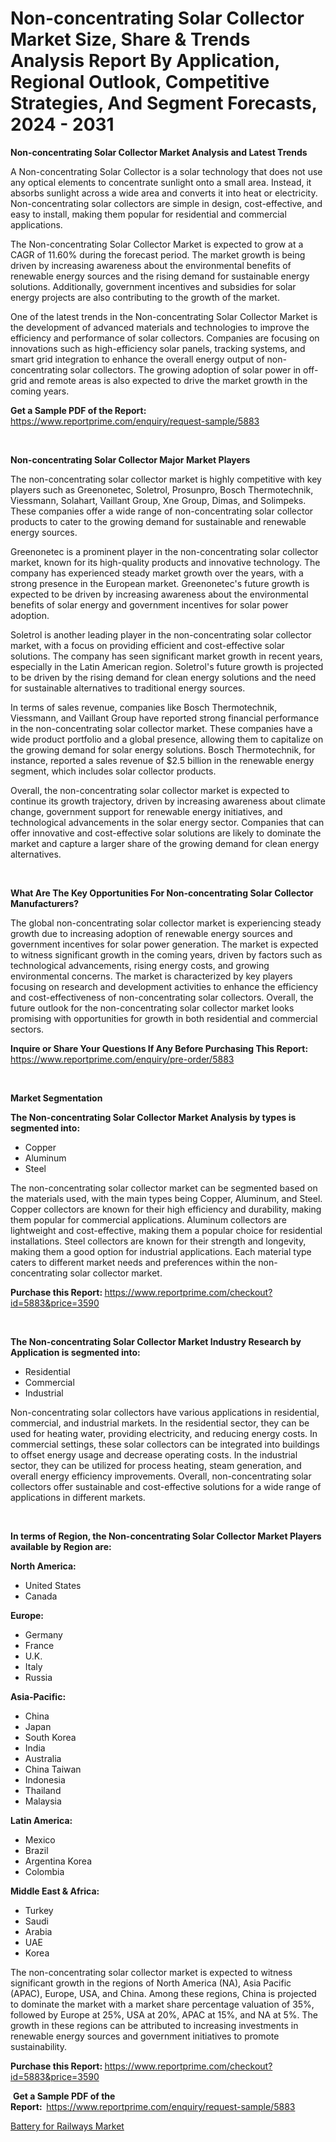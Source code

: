 <p><h1>Non-concentrating Solar Collector Market Size, Share & Trends Analysis Report By Application, Regional Outlook, Competitive Strategies, And Segment Forecasts, 2024 - 2031</h1></p><p><strong>Non-concentrating Solar Collector Market Analysis and Latest Trends</strong></p>
<p><p>A Non-concentrating Solar Collector is a solar technology that does not use any optical elements to concentrate sunlight onto a small area. Instead, it absorbs sunlight across a wide area and converts it into heat or electricity. Non-concentrating solar collectors are simple in design, cost-effective, and easy to install, making them popular for residential and commercial applications.</p><p>The Non-concentrating Solar Collector Market is expected to grow at a CAGR of 11.60% during the forecast period. The market growth is being driven by increasing awareness about the environmental benefits of renewable energy sources and the rising demand for sustainable energy solutions. Additionally, government incentives and subsidies for solar energy projects are also contributing to the growth of the market.</p><p>One of the latest trends in the Non-concentrating Solar Collector Market is the development of advanced materials and technologies to improve the efficiency and performance of solar collectors. Companies are focusing on innovations such as high-efficiency solar panels, tracking systems, and smart grid integration to enhance the overall energy output of non-concentrating solar collectors. The growing adoption of solar power in off-grid and remote areas is also expected to drive the market growth in the coming years.</p></p>
<p><strong>Get a Sample PDF of the Report:&nbsp;</strong> <a href="https://www.reportprime.com/enquiry/request-sample/5883">https://www.reportprime.com/enquiry/request-sample/5883</a></p>
<p>&nbsp;</p>
<p><strong>Non-concentrating Solar Collector Major Market Players</strong></p>
<p><p>The non-concentrating solar collector market is highly competitive with key players such as Greenonetec, Soletrol, Prosunpro, Bosch Thermotechnik, Viessmann, Solahart, Vaillant Group, Xne Group, Dimas, and Solimpeks. These companies offer a wide range of non-concentrating solar collector products to cater to the growing demand for sustainable and renewable energy sources.</p><p>Greenonetec is a prominent player in the non-concentrating solar collector market, known for its high-quality products and innovative technology. The company has experienced steady market growth over the years, with a strong presence in the European market. Greenonetec's future growth is expected to be driven by increasing awareness about the environmental benefits of solar energy and government incentives for solar power adoption.</p><p>Soletrol is another leading player in the non-concentrating solar collector market, with a focus on providing efficient and cost-effective solar solutions. The company has seen significant market growth in recent years, especially in the Latin American region. Soletrol's future growth is projected to be driven by the rising demand for clean energy solutions and the need for sustainable alternatives to traditional energy sources.</p><p>In terms of sales revenue, companies like Bosch Thermotechnik, Viessmann, and Vaillant Group have reported strong financial performance in the non-concentrating solar collector market. These companies have a wide product portfolio and a global presence, allowing them to capitalize on the growing demand for solar energy solutions. Bosch Thermotechnik, for instance, reported a sales revenue of $2.5 billion in the renewable energy segment, which includes solar collector products.</p><p>Overall, the non-concentrating solar collector market is expected to continue its growth trajectory, driven by increasing awareness about climate change, government support for renewable energy initiatives, and technological advancements in the solar energy sector. Companies that can offer innovative and cost-effective solar solutions are likely to dominate the market and capture a larger share of the growing demand for clean energy alternatives.</p></p>
<p>&nbsp;</p>
<p><strong>What Are The Key Opportunities For Non-concentrating Solar Collector Manufacturers?</strong></p>
<p><p>The global non-concentrating solar collector market is experiencing steady growth due to increasing adoption of renewable energy sources and government incentives for solar power generation. The market is expected to witness significant growth in the coming years, driven by factors such as technological advancements, rising energy costs, and growing environmental concerns. The market is characterized by key players focusing on research and development activities to enhance the efficiency and cost-effectiveness of non-concentrating solar collectors. Overall, the future outlook for the non-concentrating solar collector market looks promising with opportunities for growth in both residential and commercial sectors.</p></p>
<p><strong>Inquire or Share Your Questions If Any Before Purchasing This Report:</strong> <a href="https://www.reportprime.com/enquiry/pre-order/5883">https://www.reportprime.com/enquiry/pre-order/5883</a></p>
<p>&nbsp;</p>
<p><strong>Market Segmentation</strong></p>
<p><strong>The Non-concentrating Solar Collector Market Analysis by types is segmented into:</strong></p>
<p><ul><li>Copper</li><li>Aluminum</li><li>Steel</li></ul></p>
<p><p>The non-concentrating solar collector market can be segmented based on the materials used, with the main types being Copper, Aluminum, and Steel. Copper collectors are known for their high efficiency and durability, making them popular for commercial applications. Aluminum collectors are lightweight and cost-effective, making them a popular choice for residential installations. Steel collectors are known for their strength and longevity, making them a good option for industrial applications. Each material type caters to different market needs and preferences within the non-concentrating solar collector market.</p></p>
<p><strong>Purchase this Report:&nbsp;</strong><a href="https://www.reportprime.com/checkout?id=5883&price=3590">https://www.reportprime.com/checkout?id=5883&price=3590</a></p>
<p>&nbsp;</p>
<p><strong>The Non-concentrating Solar Collector Market Industry Research by Application is segmented into:</strong></p>
<p><ul><li>Residential</li><li>Commercial</li><li>Industrial</li></ul></p>
<p><p>Non-concentrating solar collectors have various applications in residential, commercial, and industrial markets. In the residential sector, they can be used for heating water, providing electricity, and reducing energy costs. In commercial settings, these solar collectors can be integrated into buildings to offset energy usage and decrease operating costs. In the industrial sector, they can be utilized for process heating, steam generation, and overall energy efficiency improvements. Overall, non-concentrating solar collectors offer sustainable and cost-effective solutions for a wide range of applications in different markets.</p></p>
<p>&nbsp;</p>
<p><strong>In terms of Region, the Non-concentrating Solar Collector Market Players available by Region are:</strong></p>
<p>
    <p> <strong> North America: </strong>
        <ul>
            <li>United States</li>
            <li>Canada</li>
        </ul>
        </p> 
    <p> <strong> Europe: </strong>
        <ul>
            <li>Germany</li>
            <li>France</li>
            <li>U.K.</li>
            <li>Italy</li>
            <li>Russia</li>
        </ul>
        </p> 
    <p> <strong> Asia-Pacific: </strong>
        <ul>
            <li>China</li>
            <li>Japan</li>
            <li>South Korea</li>
            <li>India</li>
            <li>Australia</li>
            <li>China Taiwan</li>
            <li>Indonesia</li>
            <li>Thailand</li>
            <li>Malaysia</li>
        </ul>
        </p> 
    <p> <strong> Latin America: </strong>
        <ul>
            <li>Mexico</li>
            <li>Brazil</li>
            <li>Argentina Korea</li>
            <li>Colombia</li>
        </ul>
        </p> 
    <p> <strong> Middle East & Africa: </strong>
        <ul>
            <li>Turkey</li>
            <li>Saudi</li>
            <li>Arabia</li>
            <li>UAE</li>
            <li>Korea</li>
        </ul>
    </p>
    </p>
<p><p>The non-concentrating solar collector market is expected to witness significant growth in the regions of North America (NA), Asia Pacific (APAC), Europe, USA, and China. Among these regions, China is projected to dominate the market with a market share percentage valuation of 35%, followed by Europe at 25%, USA at 20%, APAC at 15%, and NA at 5%. The growth in these regions can be attributed to increasing investments in renewable energy sources and government initiatives to promote sustainability.</p></p>
<p><strong>Purchase this Report: </strong><a href="https://www.reportprime.com/checkout?id=5883&price=3590">https://www.reportprime.com/checkout?id=5883&price=3590</a></p>
<p>&nbsp;<strong>Get a Sample PDF of the Report:&nbsp;&nbsp;</strong><a href="https://www.reportprime.com/enquiry/request-sample/5883">https://www.reportprime.com/enquiry/request-sample/5883</a></p>
<p><strong></strong></p>
<p><p><a href="https://github.com/AKSHATREPORTPRIME/Market-Research-Report-List-4/blob/main/battery-for-railways-market.md">Battery for Railways Market</a></p></p>